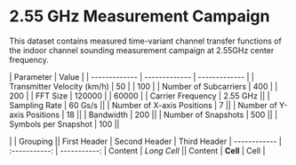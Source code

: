 # 2.55 GHz Measurement Campaign

This dataset contains measured time-variant channel transfer functions of the indoor channel sounding measurement campaign at 2.55GHz center frequency.

| Parameter                   | Value                         |
| -------------               | ------------- | ------------- |
| Transmitter Velocity (km/h) | 50  |         | 100           |
| Number of Subcarriers       | 400  |        | 200           |
| FFT Size                    | 120000 |      | 60000         |
| Carrier Frequency           | 2.55 GHz                     ||
| Sampling Rate               | 60 Gs/s                      ||
| Number of X-axis Positions  | 7                            ||
| Number of Y-axis Positions  | 18                           ||
| Bandwidth                   | 200                          ||
| Number of Snapshots         | 500                          ||
| Symbols per Snapshot        | 100                          ||

|             |          Grouping           ||
First Header  | Second Header | Third Header |
 ------------ | :-----------: | -----------: |
Content       |          *Long Cell*        ||
Content       |   **Cell**    |         Cell |

